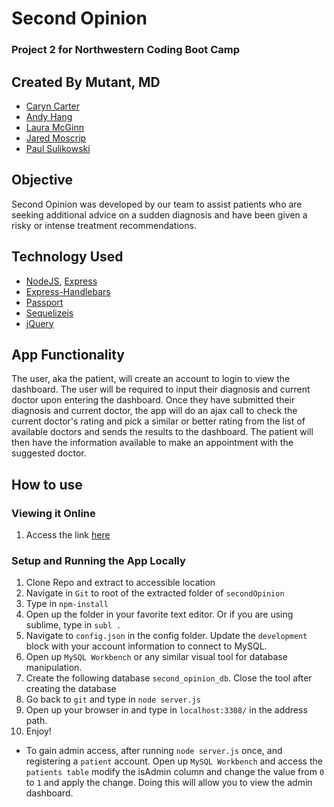 # Second Opinion

### Project 2 for Northwestern Coding Boot Camp

## Created By Mutant, MD
* [Caryn Carter](https://github.com/)
* [Andy Hang](https://github.com/ahang)
* [Laura McGinn](https://github.com/LauraMcG)
* [Jared Moscrip](https://github.com/1jared123)
* [Paul Sulikowski](https://github.com/psulikow)

## Objective
Second Opinion was developed by our team to assist patients who are seeking additional advice on a sudden diagnosis and have been given a risky or intense treatment recommendations.

## Technology Used
* [NodeJS](https://nodejs.org/en/), [Express](https://expressjs.com/)
* [Express-Handlebars](https://www.npmjs.com/package/express-handlebars)
* [Passport](http://passportjs.org/)
* [Sequelizejs](http://docs.sequelizejs.com/)
* [jQuery](https://jquery.com/)

## App Functionality
The user, aka the patient, will create an account to login to view the dashboard. The user will be required to input their diagnosis and current doctor upon entering the dashboard. Once they have submitted their diagnosis and current doctor, the app will do an ajax call to check the current doctor's rating and pick a similar or better rating from the list of available doctors and sends the results to the dashboard. The patient will then have the information available to make an appointment with the suggested doctor.

## How to use

### Viewing it Online
1. Access the link [here](http://secondopinionfinder.herokuapp.com/)

### Setup and Running the App Locally

1. Clone Repo and extract to accessible location
2. Navigate in `Git` to root of the extracted folder of `secondOpinion`
3. Type in `npm-install`
4. Open up the folder in your favorite text editor. Or if you are using sublime, type in `subl .`
5. Navigate to `config.json` in the config folder. Update the `development` block with your account information to connect to MySQL.
6. Open up `MySQL Workbench` or any similar visual tool for database manipulation.
7. Create the following database `second_opinion_db`. Close the tool after creating the database
8. Go back to `git` and type in `node server.js`
9. Open up your browser in and type in `localhost:3308/` in the address path.
10. Enjoy!

* To gain admin access, after running `node server.js` once, and registering a `patient` account. Open up `MySQL Workbench` and access the `patients table` modify the isAdmin column and change the value from `0` to `1` and apply the change. Doing this will allow you to view the admin dashboard.



